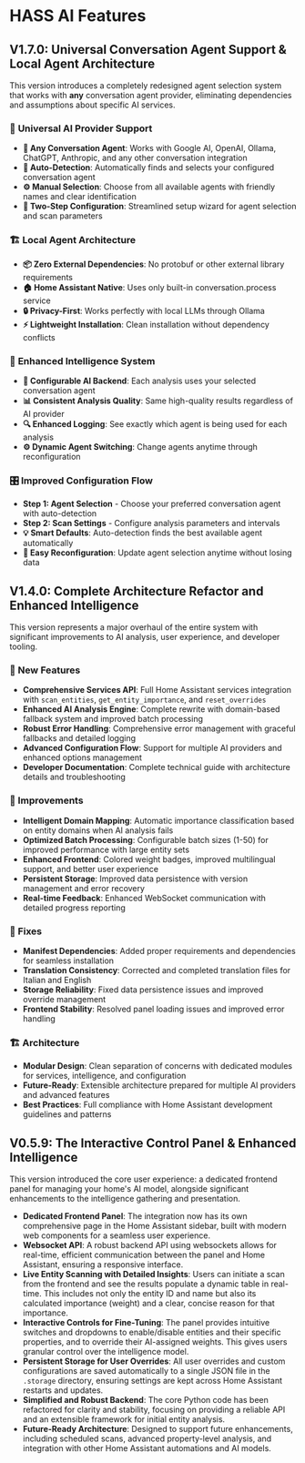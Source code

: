 # HASS AI Features

## V1.7.0: Universal Conversation Agent Support & Local Agent Architecture

This version introduces a completely redesigned agent selection system that works with **any** conversation agent provider, eliminating dependencies and assumptions about specific AI services.

### 🌟 **Universal AI Provider Support**
- **🤖 Any Conversation Agent**: Works with Google AI, OpenAI, Ollama, ChatGPT, Anthropic, and any other conversation integration
- **🎯 Auto-Detection**: Automatically finds and selects your configured conversation agent
- **⚙️ Manual Selection**: Choose from all available agents with friendly names and clear identification
- **🔧 Two-Step Configuration**: Streamlined setup wizard for agent selection and scan parameters

### 🏗️ **Local Agent Architecture** 
- **📦 Zero External Dependencies**: No protobuf or other external library requirements
- **🏠 Home Assistant Native**: Uses only built-in conversation.process service
- **🔒 Privacy-First**: Works perfectly with local LLMs through Ollama
- **⚡ Lightweight Installation**: Clean installation without dependency conflicts

### 🚀 **Enhanced Intelligence System**
- **🧠 Configurable AI Backend**: Each analysis uses your selected conversation agent
- **📊 Consistent Analysis Quality**: Same high-quality results regardless of AI provider  
- **🔍 Enhanced Logging**: See exactly which agent is being used for each analysis
- **⚙️ Dynamic Agent Switching**: Change agents anytime through reconfiguration

### 🎛️ **Improved Configuration Flow**
- **Step 1: Agent Selection** - Choose your preferred conversation agent with auto-detection
- **Step 2: Scan Settings** - Configure analysis parameters and intervals
- **💡 Smart Defaults**: Auto-detection finds the best available agent automatically
- **🔄 Easy Reconfiguration**: Update agent selection anytime without losing data

## V1.4.0: Complete Architecture Refactor and Enhanced Intelligence

This version represents a major overhaul of the entire system with significant improvements to AI analysis, user experience, and developer tooling.

### 🚀 New Features
- **Comprehensive Services API**: Full Home Assistant services integration with `scan_entities`, `get_entity_importance`, and `reset_overrides`
- **Enhanced AI Analysis Engine**: Complete rewrite with domain-based fallback system and improved batch processing
- **Robust Error Handling**: Comprehensive error management with graceful fallbacks and detailed logging
- **Advanced Configuration Flow**: Support for multiple AI providers and enhanced options management
- **Developer Documentation**: Complete technical guide with architecture details and troubleshooting

### 🔧 Improvements
- **Intelligent Domain Mapping**: Automatic importance classification based on entity domains when AI analysis fails
- **Optimized Batch Processing**: Configurable batch sizes (1-50) for improved performance with large entity sets
- **Enhanced Frontend**: Colored weight badges, improved multilingual support, and better user experience
- **Persistent Storage**: Improved data persistence with version management and error recovery
- **Real-time Feedback**: Enhanced WebSocket communication with detailed progress reporting

### 🐛 Fixes
- **Manifest Dependencies**: Added proper requirements and dependencies for seamless installation
- **Translation Consistency**: Corrected and completed translation files for Italian and English
- **Storage Reliability**: Fixed data persistence issues and improved override management
- **Frontend Stability**: Resolved panel loading issues and improved error handling

### 🏗️ Architecture
- **Modular Design**: Clean separation of concerns with dedicated modules for services, intelligence, and configuration
- **Future-Ready**: Extensible architecture prepared for multiple AI providers and advanced features
- **Best Practices**: Full compliance with Home Assistant development guidelines and patterns

## V0.5.9: The Interactive Control Panel & Enhanced Intelligence

This version introduced the core user experience: a dedicated frontend panel for managing your home's AI model, alongside significant enhancements to the intelligence gathering and presentation.

- **Dedicated Frontend Panel**: The integration now has its own comprehensive page in the Home Assistant sidebar, built with modern web components for a seamless user experience.
- **Websocket API**: A robust backend API using websockets allows for real-time, efficient communication between the panel and Home Assistant, ensuring a responsive interface.
- **Live Entity Scanning with Detailed Insights**: Users can initiate a scan from the frontend and see the results populate a dynamic table in real-time. This includes not only the entity ID and name but also its calculated importance (weight) and a clear, concise reason for that importance.
- **Interactive Controls for Fine-Tuning**: The panel provides intuitive switches and dropdowns to enable/disable entities and their specific properties, and to override their AI-assigned weights. This gives users granular control over the intelligence model.
- **Persistent Storage for User Overrides**: All user overrides and custom configurations are saved automatically to a single JSON file in the `.storage` directory, ensuring settings are kept across Home Assistant restarts and updates.
- **Simplified and Robust Backend**: The core Python code has been refactored for clarity and stability, focusing on providing a reliable API and an extensible framework for initial entity analysis.
- **Future-Ready Architecture**: Designed to support future enhancements, including scheduled scans, advanced property-level analysis, and integration with other Home Assistant automations and AI models.